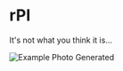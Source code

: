rPI
===

It's not what you think it is...

![Example Photo Generated](https://pbs.twimg.com/media/Bs-RCRhCMAEIq9X.jpg)
